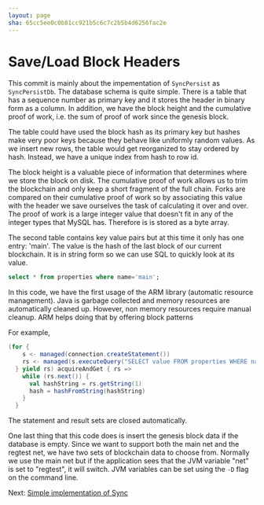 ```yaml
---
layout: page
sha: 65cc5ee0c0b81cc921b5c6c7c2b5b4d6256fac2e
---
```


# Save/Load Block Headers

This commit is mainly about the impementation of `SyncPersist` as `SyncPersistDb`. The database schema is quite simple.
There is a table that has a sequence number as primary key and it stores the header in binary form as a column. In
addition, we have the block height and the cumulative proof of work, i.e. the sum of proof of work since the genesis
block.

The table could have used the block hash as its primary key but hashes make very poor keys because they behave
like uniformly random values. As we insert new rows, the table would get reorganized to stay ordered by hash.
Instead, we have a unique index from hash to row id.

The block height is a valuable piece of information that determines where we store the block on disk. The cumulative
proof of work allows us to trim the blockchain and only keep a short fragment of the full chain. Forks are compared
on their cumulative proof of work so by associating this value with the header we save ourselves the task of calculating
it over and over. The proof of work is a large integer value that doesn't fit in any of the integer types that MySQL has.
Therefore is is stored as a byte array.

The second table contains key value pairs but at this time it only has one entry: 'main'. The value is the hash of the
last block of our current blockchain. It is in string form so we can use SQL to quickly look at its value.

```sql
select * from properties where name='main';
```

In this code, we have the first usage of the ARM library (automatic resource management). Java is garbage collected and
memory resources are automatically cleaned up. However, non memory resources require manual cleanup. ARM helps doing
that by offering block patterns 

For example,

```scala
(for {
    s <- managed(connection.createStatement())
    rs <- managed(s.executeQuery("SELECT value FROM properties WHERE name='main'"))
  } yield rs) acquireAndGet { rs =>
    while (rs.next()) {
      val hashString = rs.getString(1)
      hash = hashFromString(hashString)
    }
  }
```

The statement and result sets are closed automatically.

One last thing that this code does is insert the genesis block data if the database is empty. Since we want to support
both the main net and the regtest net, we have two sets of blockchain data to choose from. Normally we use the main net
but if the application sees that the JVM variable "net" is set to "regtest", it will switch.
JVM variables can be set using the `-D` flag on the command line.

Next: [Simple implementation of Sync]({{site.baseurl}}/sync/simple.html)
